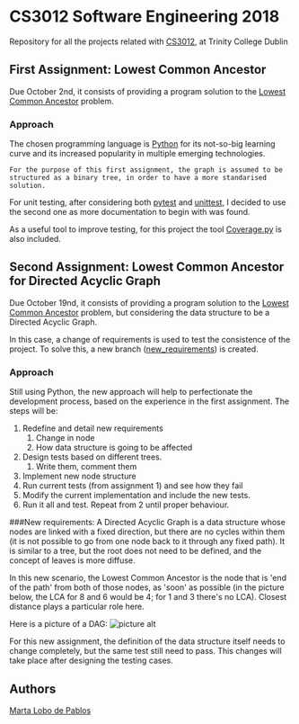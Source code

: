 # CS3012 Software Engineering 2018
Repository for all the projects related with [CS3012](https://scss.tcd.ie/Stephen.Barrett/teaching/CS3012/index.html), at Trinity College Dublin

## First Assignment: Lowest Common Ancestor
Due October 2nd, it consists of providing a program solution to the [Lowest Common Ancestor](https://www.hackerrank.com/topics/lowest-common-ancestor) problem. 

### Approach
The chosen programming language is [Python](https://www.python.org/) for its not-so-big learning curve and its increased popularity in multiple emerging technologies. 
```
For the purpose of this first assignment, the graph is assumed to be structured as a binary tree, in order to have a more standarised solution. 
```
For unit testing, after considering both [pytest](https://pytest.org/) and [unittest](https://docs.python.org/3/library/unittest.html), I decided to use the second one as more documentation to begin with was found. 

As a useful tool to improve testing, for this project the tool [Coverage.py](https://coverage.readthedocs.io/en/coverage-4.5.1x/index.html) is also included. 

## Second Assignment: Lowest Common Ancestor for Directed Acyclic Graph
Due October 19nd, it consists of providing a program solution to the [Lowest Common Ancestor](https://www.hackerrank.com/topics/lowest-common-ancestor) problem, but considering the data structure to be a Directed Acyclic Graph. 

In this case, a change of requirements is used to test the consistence of the project. To solve this, a new branch ([new_requirements](https://github.com/MartaL0b0/CS3012/tree/new_requirements)) is created. 

### Approach
Still using Python, the new approach will help to perfectionate the development process, based on the experience in the first assignment. The steps will be:
1. Redefine and detail new requirements
    1. Change in node
    2. How data structure is going to be affected
2. Design tests based on different trees. 
    1. Write them, comment them
3. Implement new node structure
4. Run current tests (from assignment 1) and see how they fail
5. Modify the current implementation and include the new tests.
6. Run it all and test. Repeat from 2 until proper behaviour. 

###New requirements:
A Directed Acyclic Graph is a data structure whose nodes are linked with a fixed direction, but there are no cycles within them (it is not possible to go from one node back to it through any fixed path). It is similar to a tree, but the root does not need to be defined, and the concept of leaves is more diffuse. 

In this new scenario, the Lowest Common Ancestor is the node that is 'end of the path' from both of those nodes, as 'soon' as possible (in the picture below, the LCA for 8 and 6 would be 4; for 1 and 3 there's no LCA). Closest distance plays a particular role here. 

Here is a picture of a DAG:
![picture alt](https://i.stack.imgur.com/8Nt1U.png "Directed Acyclic Graph")

For this new assignment, the definition of the data structure itself needs to change completely, but the same test still need to pass.
This changes will take place after designing the testing cases. 


## Authors
[Marta Lobo de Pablos](https://www.linkedin.com/in/marta-lobo-de-pablos/)
